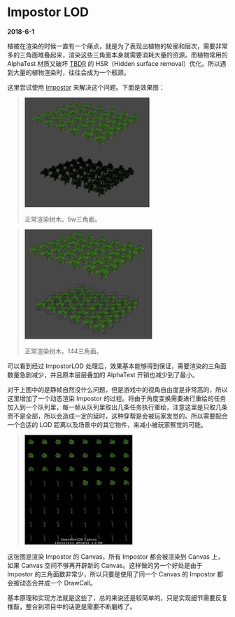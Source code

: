 # Impostor LOD

**2018-6-1**

植被在渲染的时候一直有一个痛点，就是为了表现出植物的轮廓和层次，需要非常多的三角面堆叠起来，渲染这些三角面本身就需要消耗大量的资源。而植物常用的 AlphaTest 材质又破坏 [TBDR](https://www.imgtec.com/blog/the-dr-in-tbdr-deferred-rendering-in-rogue/) 的 HSR（Hidden surface removal）优化。所以遇到大量的植物渲染时，往往会成为一个瓶颈。

这里尝试使用 [Impostor](https://software.intel.com/zh-cn/articles/impostors-made-easy) 来解决这个问题。下面是效果图：

> <img src="ImpostorLOD/1.jpg" height="250"/>
> 
> 正常渲染树木。5w三角面。

> <img src="ImpostorLOD/2.jpg" height="250"/>
> 
> 正常渲染树木。144三角面。

可以看到经过 ImpostorLOD 处理后，效果基本能够得到保证，需要渲染的三角面数量急剧减少，并且原本层层叠加的 AlphaTest 开销也减少到了最小。

对于上图中的是静帧自然没什么问题，但是游戏中的视角自由度是非常高的，所以这里增加了一个动态渲染 Impostor 的过程。将由于角度变换需要进行重绘的任务加入到一个队列里，每一帧从队列里取出几条任务执行重绘，注意这里是只取几条而不是全部，所以会造成一定的延时，这种穿帮是会被玩家发觉的。所以需要配合一个合适的 LOD 距离以及场景中的其它物件，来减小被玩家察觉的可能。

> <img src="ImpostorLOD/3.jpg" height="250"/>

这张图是渲染 Impostor 的 Canvas，所有 Impostor 都会被渲染到 Canvas 上，如果 Canvas 空间不够再开辟新的 Canvas。这样做的另一个好处是由于 Impostor 的三角面数非常少，所以只要是使用了同一个 Canvas 的 Impostor 都会被动态合并成一个 DrawCall。

基本原理和实现方法就是这些了，总的来说还是较简单的，只是实现细节需要反复推敲，整合到项目中的话更是需要不断磨练了。

